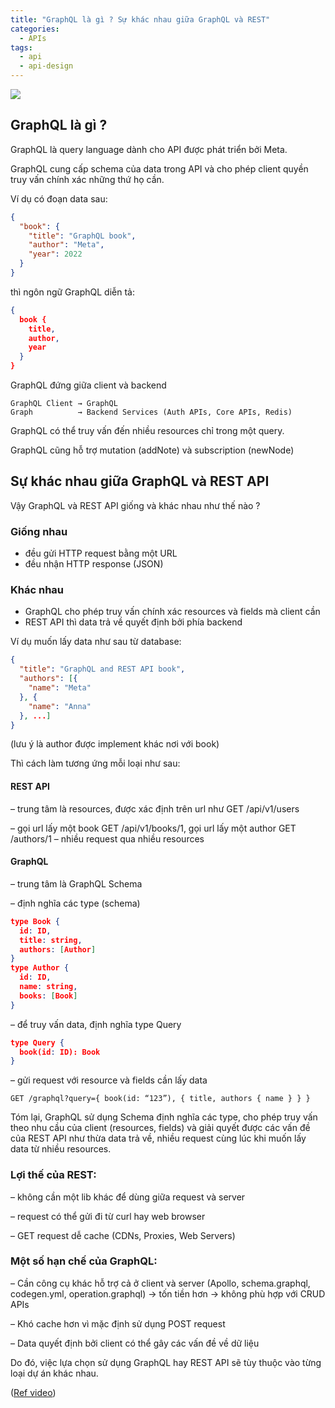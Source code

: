 ```yaml
---
title: "GraphQL là gì ? Sự khác nhau giữa GraphQL và REST"
categories:
  - APIs
tags:
  - api
  - api-design
---
```


![](assets/images/2022/11/2022-11-graphql-la-gi-su-khac-nhau-giua-graphql-va-rest.webp)

## GraphQL là gì ?
GraphQL là query language dành cho API được phát triển bởi Meta.

GraphQL cung cấp schema của data trong API và cho phép client quyền truy vấn chính xác những thứ họ cần.

Ví dụ có đoạn data sau:
```json
{
  "book": {
    "title": "GraphQL book",
    "author": "Meta",
    "year": 2022
  }
}
```
thì ngôn ngữ GraphQL diễn tả:

```json
{
  book {
    title,
    author,
    year
  }
}
```
GraphQL đứng giữa client và backend

```
GraphQL Client → GraphQL 
Graph          → Backend Services (Auth APIs, Core APIs, Redis)
```

GraphQL có thể truy vấn đến nhiều resources chỉ trong một query.

GraphQL cũng hỗ trợ mutation (addNote) và subscription (newNode)

## Sự khác nhau giữa GraphQL và REST API
Vậy GraphQL và REST API giống và khác nhau như thế nào ?

### Giống nhau
- đều gửi HTTP request bằng một URL
- đều nhận HTTP response (JSON)

### Khác nhau
- GraphQL cho phép truy vấn chính xác resources và fields mà client cần
- REST API thì data trả về quyết định bởi phía backend

Ví dụ muốn lấy data như sau từ database:
```json
{
  "title": "GraphQL and REST API book",
  "authors": [{
    "name": "Meta"
  }, {
    "name": "Anna"
  }, ...]
}
```
(lưu ý là author được implement khác nơi với book)

Thì cách làm tương ứng mỗi loại như sau:

#### REST API
– trung tâm là resources, được xác định trên url như GET /api/v1/users

– gọi url lấy một book GET /api/v1/books/1, gọi url lấy một author GET /authors/1 – nhiều request qua nhiều resources

#### GraphQL
– trung tâm là GraphQL Schema

– định nghĩa các type (schema)

```json
type Book {
  id: ID,
  title: string,
  authors: [Author]
}
type Author {
  id: ID,
  name: string,
  books: [Book]
}
```
– để truy vấn data, định nghĩa type Query

```json
type Query {
  book(id: ID): Book
}
```
– gửi request với resource và fields cần lấy data 

`GET /graphql?query={ book(id: “123”), { title, authors { name } } }`

Tóm lại, GraphQL sử dụng Schema định nghĩa các type, cho phép truy vấn theo nhu cầu của client (resources, fields) và giải quyết được các vấn đề của REST API như thừa data trả về, nhiều request cùng lúc khi muốn lấy data từ nhiều resources.

### Lợi thế của REST:
– không cần một lib khác để dùng giữa request và server

– request có thể gửi đi từ curl hay web browser

– GET request dễ cache (CDNs, Proxies, Web Servers)

### Một số hạn chế của GraphQL:
– Cần công cụ khác hỗ trợ cả ở client và server (Apollo, schema.graphql, codegen.yml, operation.graphql) → tốn tiền hơn → không phù hợp với CRUD APIs

– Khó cache hơn vì mặc định sử dụng POST request

– Data quyết định bởi client có thể gây các vấn đề về dữ liệu

Do đó, việc lựa chọn sử dụng GraphQL hay REST API sẽ tùy thuộc vào từng loại dự án khác nhau.

([Ref video](https://youtu.be/yWzKJPw_VzM))